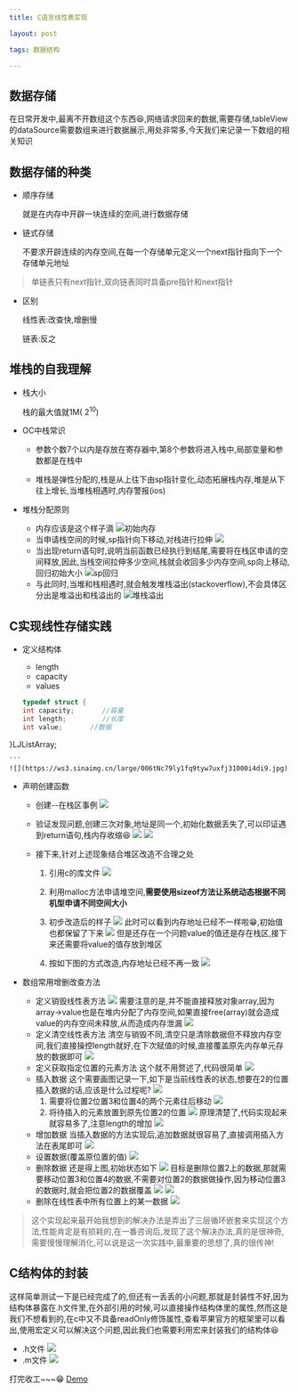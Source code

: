 ```yaml
---
title: C语言线性表实现

layout: post

tags: 数据结构

---
```


## 数据存储
在日常开发中,最离不开数组这个东西😆,网络请求回来的数据,需要存储,tableView的dataSource需要数组来进行数据展示,用处非常多,今天我们来记录一下数组的相关知识
## 数据存储的种类

* 顺序存储

	就是在内存中开辟一块连续的空间,进行数据存储
* 链式存储

	不要求开辟连续的内存空间,在每一个存储单元定义一个next指针指向下一个存储单元地址
> 单链表只有next指针,双向链表同时具备pre指针和next指针

* 区别
	
	线性表:改查快,增删慢
	
	链表:反之

## 堆栈的自我理解
* 栈大小

	栈的最大值就1M( 2<sup>10</sup>)
* OC中栈常识

	* 参数个数7个以内是存放在寄存器中,第8个参数将进入栈中,局部变量和参数都是在栈中

	
	* 堆栈是弹性分配的,栈是从上往下由sp指针变化,动态拓展栈内存,堆是从下往上增长,当堆栈相遇时,内存警报(ios)
* 堆栈分配原则
	* 内存应该是这个样子滴
	![初始内存](https://ws1.sinaimg.cn/large/006tNc79ly1fq9rk7oqdoj30go10kmxm.jpg)
	* 当申请栈空间的时候,sp指针向下移动,对栈进行拉伸
	![](https://ws2.sinaimg.cn/large/006tNc79ly1fq9rlm6debj30hs0zst9a.jpg)
	* 当出现return语句时,说明当前函数已经执行到结尾,需要将在栈区申请的空间释放,因此,当栈空间拉伸多少空间,栈就会收回多少内存空间,sp向上移动,回归初始大小
	![sp回归](https://ws2.sinaimg.cn/large/006tNc79ly1fq9rux2o3bj314211bwga.jpg)
	* 与此同时,当堆和栈相遇时,就会触发堆栈溢出(stackoverflow),不会具体区分出是堆溢出和栈溢出的
	![堆栈溢出](https://ws1.sinaimg.cn/large/006tNc79ly1fq9ryaupcdj30ks11w3z5.jpg)

## C实现线性存储实践
* 定义结构体
	* length
	* capacity
	* values

	```c
	typedef struct {
    int capacity;       //容量
    int length;         //长度
    int value;       //数据
}LJListArray;

	```
	![](https://ws3.sinaimg.cn/large/006tNc79ly1fq9tyw7uxfj31000i4di9.jpg)
* 声明创建函数
	* 创建--在栈区事例
	![](https://ws4.sinaimg.cn/large/006tNc79ly1fq9ty9kmm6j31c80rw0wr.jpg)
	
	* 验证发现问题,创建三次对象,地址是同一个,初始化数据丢失了,可以印证遇到return语句,栈内存收缩😆
	![](https://ws4.sinaimg.cn/large/006tNc79ly1fq9u1m7n57j31c214egrb.jpg)
	![](https://ws3.sinaimg.cn/large/006tNc79ly1fq9u3ma6ltj31cf14otia.jpg)
	* 接下来,针对上述现象结合堆区改造不合理之处
		1. 引用c的库文件
		![](https://ws1.sinaimg.cn/large/006tNc79ly1fq9uaut72aj314602kt8v.jpg)
		
		2. 利用malloc方法申请堆空间,**需要使用sizeof方法让系统动态根据不同机型申请不同空间大小**
		
		3. 初步改造后的样子
		![](https://ws4.sinaimg.cn/large/006tNc79ly1fq9uiuyqzuj30om0ietbf.jpg)
		此时可以看到内存地址已经不一样啦😁,初始值也都保留了下来
		![](https://ws2.sinaimg.cn/large/006tNc79ly1fq9umyo0nej31c816047e.jpg)
		但是还存在一个问题value的值还是存在栈区,接下来还需要将value的值存放到堆区
		4. 按如下图的方式改造,内存地址已经不再一致
		![](https://ws2.sinaimg.cn/large/006tNc79ly1fq9w8r0rmsj311c0z0do9.jpg)

* 数组常用增删改查方法
	* 定义销毁线性表方法
	![](https://ws1.sinaimg.cn/large/006tNc79ly1fq9wfffzh6j31c40640te.jpg)
	需要注意的是,并不能直接释放对象array,因为array->value也是在堆内分配了内存空间,如果直接free(array)就会造成value的内存空间未释放,从而造成内存泄漏
	![](https://ws2.sinaimg.cn/large/006tNc79ly1fq9whykgucj31bo07qdgy.jpg)
	* 定义清空线性表方法
	清空与销毁不同,清空只是清除数据但不释放内存空间,我们直接操控length就好,在下次赋值的时候,直接覆盖原先内存单元存放的数据即可
	![](https://ws3.sinaimg.cn/large/006tNc79ly1fq9wnqvcftj31ai05iq3c.jpg)
	* 定义获取指定位置的元素方法
	这个就不用赘述了,代码很简单
	![](https://ws2.sinaimg.cn/large/006tNc79ly1fq9x8fan8lj31c60583zi.jpg)
	* 插入数据
	这个需要画图记录一下,如下是当前线性表的状态,想要在2的位置插入数据的话,应该是什么过程呢?
	![](https://ws1.sinaimg.cn/large/006tNc79ly1fq9xq59x48j31aa0cedgo.jpg)
		1. 需要将位置2位置3和位置4的两个元素往后移动
		![](https://ws2.sinaimg.cn/large/006tNc79ly1fq9xtwsnq7j31aw0em3z8.jpg)
		2. 将待插入的元素放置到原先位置2的位置
		![](https://ws1.sinaimg.cn/large/006tNc79ly1fq9xvgpovbj311o0dodgh.jpg)
		原理清楚了,代码实现起来就容易多了,注意length的增加
		![](https://ws2.sinaimg.cn/large/006tNc79ly1fq9ycd38ucj31cc0c0dih.jpg)
	* 增加数据
	当插入数据的方法实现后,追加数据就很容易了,直接调用插入方法在表尾即可
	![](https://ws4.sinaimg.cn/large/006tNc79ly1fq9yg8iogoj31cc0660tp.jpg)
	* 设置数据(覆盖原位置的值)
	![](https://ws4.sinaimg.cn/large/006tNc79ly1fq9ynm1y9sj31bm066wfj.jpg)
	* 删除数据
	还是得上图,初始状态如下
	![](https://ws1.sinaimg.cn/large/006tNc79ly1fq9z3f0y8vj31gy0c4t9h.jpg)
	目标是删除位置2上的数据,那就需要移动位置3和位置4的数据,不需要对位置2的数据做操作,因为移动位置3的数据时,就会把位置2的数据覆盖
	![](https://ws1.sinaimg.cn/large/006tNc79ly1fq9z7ibzx9j317m0nqabn.jpg)
	![](https://ws4.sinaimg.cn/large/006tNc79ly1fq9zgdbdafj31c408c0u5.jpg)
	*  删除在线性表中所有位置上的某一数据
		![](https://ws4.sinaimg.cn/large/006tNc79ly1fq9zsf7y7ej31c20euwhk.jpg)
		
> 这个实现起来最开始我想到的解决办法是弄出了三层循环嵌套来实现这个方法,性能肯定是有损耗的,在一番咨询后,发现了这个解决办法,真的是很神奇,需要慢慢理解消化,可以说是这一次实践中,最重要的思想了,真的很传神!

## C结构体的封装
这样简单测试一下是已经完成了的,但还有一丢丢的小问题,那就是封装性不好,因为结构体暴露在.h文件里,在外部引用的时候,可以直接操作结构体里的属性,然而这是我们不想看到的,在c中又不具备readOnly修饰属性,查看苹果官方的框架里可以看出,使用宏定义可以解决这个问题,因此我们也需要利用宏来封装我们的结构体😆

* .h文件
![](https://ws2.sinaimg.cn/large/006tNc79ly1fqa0l6k26tj31ce0b2q4d.jpg)
* .m文件
![](https://ws1.sinaimg.cn/large/006tNc79ly1fqa0lkwprtj31c80gkacu.jpg)

打完收工~~~😁
[Demo](https://github.com/justForL/LinearList)